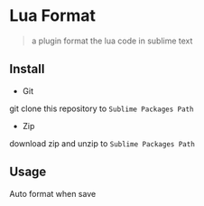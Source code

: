 # Lua Format
> a plugin format the lua code in sublime text


## Install

- Git

git clone this repository to `Sublime Packages Path`

- Zip

download zip and unzip to `Sublime Packages Path`


## Usage

Auto format when save